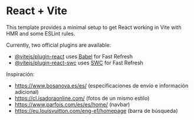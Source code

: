 # React + Vite

This template provides a minimal setup to get React working in Vite with HMR and some ESLint rules.

Currently, two official plugins are available:

- [@vitejs/plugin-react](https://github.com/vitejs/vite-plugin-react/blob/main/packages/plugin-react/README.md) uses [Babel](https://babeljs.io/) for Fast Refresh
- [@vitejs/plugin-react-swc](https://github.com/vitejs/vite-plugin-react-swc) uses [SWC](https://swc.rs/) for Fast Refresh

Inspiración:

- https://www.bosanova.es/es/ (especificaciones de envío e información adicional)
- https://cl.isadoraonline.com/ (fotos de un mismo estilo)
- https://www.parfois.com/es/es/home/ (navbar)
- https://eu.louisvuitton.com/eng-e1/homepage (barra de búsqueda)